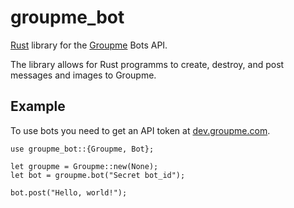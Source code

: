 # groupme_bot

[Rust](https://www.rust-lang.org/) library for the [Groupme](https://groupme.com) Bots API.

The library allows for Rust programms to create, destroy, and post messages
and images to Groupme.

## Example

To use bots you need to get an API token at [dev.groupme.com](https://dev.groupme.com/).

```
use groupme_bot::{Groupme, Bot};

let groupme = Groupme::new(None);
let bot = groupme.bot("Secret bot_id");

bot.post("Hello, world!");
```
